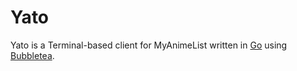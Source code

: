 # Yato

Yato is a Terminal-based client for MyAnimeList written in [Go](https://golang.org/) using [Bubbletea](https://github.com/charmbracelet/bubbletea).
